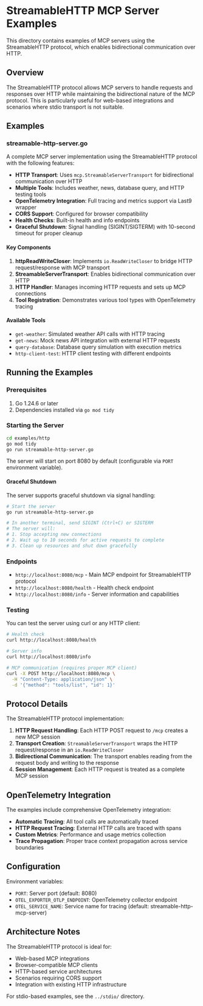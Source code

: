 # StreamableHTTP MCP Server Examples

This directory contains examples of MCP servers using the StreamableHTTP protocol, which enables bidirectional communication over HTTP.

## Overview

The StreamableHTTP protocol allows MCP servers to handle requests and responses over HTTP while maintaining the bidirectional nature of the MCP protocol. This is particularly useful for web-based integrations and scenarios where stdio transport is not suitable.

## Examples

### streamable-http-server.go

A complete MCP server implementation using the StreamableHTTP protocol with the following features:

- **HTTP Transport**: Uses `mcp.StreamableServerTransport` for bidirectional communication over HTTP
- **Multiple Tools**: Includes weather, news, database query, and HTTP testing tools
- **OpenTelemetry Integration**: Full tracing and metrics support via Last9 wrapper
- **CORS Support**: Configured for browser compatibility
- **Health Checks**: Built-in health and info endpoints
- **Graceful Shutdown**: Signal handling (SIGINT/SIGTERM) with 10-second timeout for proper cleanup

#### Key Components

1. **httpReadWriteCloser**: Implements `io.ReadWriteCloser` to bridge HTTP request/response with MCP transport
2. **StreamableServerTransport**: Enables bidirectional communication over HTTP
3. **HTTP Handler**: Manages incoming HTTP requests and sets up MCP connections
4. **Tool Registration**: Demonstrates various tool types with OpenTelemetry tracing

#### Available Tools

- `get-weather`: Simulated weather API calls with HTTP tracing
- `get-news`: Mock news API integration with external HTTP requests
- `query-database`: Database query simulation with execution metrics
- `http-client-test`: HTTP client testing with different endpoints

## Running the Examples

### Prerequisites

1. Go 1.24.6 or later
2. Dependencies installed via `go mod tidy`

### Starting the Server

```bash
cd examples/http
go mod tidy
go run streamable-http-server.go
```

The server will start on port 8080 by default (configurable via `PORT` environment variable).

#### Graceful Shutdown

The server supports graceful shutdown via signal handling:

```bash
# Start the server
go run streamable-http-server.go

# In another terminal, send SIGINT (Ctrl+C) or SIGTERM
# The server will:
# 1. Stop accepting new connections
# 2. Wait up to 10 seconds for active requests to complete
# 3. Clean up resources and shut down gracefully
```

### Endpoints

- `http://localhost:8080/mcp` - Main MCP endpoint for StreamableHTTP protocol
- `http://localhost:8080/health` - Health check endpoint
- `http://localhost:8080/info` - Server information and capabilities

### Testing

You can test the server using curl or any HTTP client:

```bash
# Health check
curl http://localhost:8080/health

# Server info
curl http://localhost:8080/info

# MCP communication (requires proper MCP client)
curl -X POST http://localhost:8080/mcp \
  -H "Content-Type: application/json" \
  -d '{"method": "tools/list", "id": 1}'
```

## Protocol Details

The StreamableHTTP protocol implementation:

1. **HTTP Request Handling**: Each HTTP POST request to `/mcp` creates a new MCP session
2. **Transport Creation**: `StreamableServerTransport` wraps the HTTP request/response in an `io.ReadWriteCloser`
3. **Bidirectional Communication**: The transport enables reading from the request body and writing to the response
4. **Session Management**: Each HTTP request is treated as a complete MCP session

## OpenTelemetry Integration

The examples include comprehensive OpenTelemetry integration:

- **Automatic Tracing**: All tool calls are automatically traced
- **HTTP Request Tracing**: External HTTP calls are traced with spans
- **Custom Metrics**: Performance and usage metrics collection
- **Trace Propagation**: Proper trace context propagation across service boundaries

## Configuration

Environment variables:

- `PORT`: Server port (default: 8080)
- `OTEL_EXPORTER_OTLP_ENDPOINT`: OpenTelemetry collector endpoint
- `OTEL_SERVICE_NAME`: Service name for tracing (default: streamable-http-mcp-server)

## Architecture Notes

The StreamableHTTP protocol is ideal for:

- Web-based MCP integrations
- Browser-compatible MCP clients
- HTTP-based service architectures
- Scenarios requiring CORS support
- Integration with existing HTTP infrastructure

For stdio-based examples, see the `../stdio/` directory.